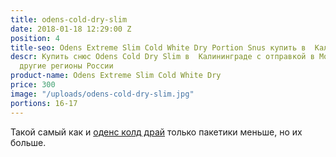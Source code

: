 ```yaml
---
title: odens-cold-dry-slim
date: 2018-01-18 12:29:00 Z
position: 4
title-seo: Odens Extreme Slim Cold White Dry Portion Snus купить в  Калининграде
descr: Купить cнюс Odens Cold Dry Slim в  Калининграде с отправкой в Москву, СПБ и
  другие регионы России
product-name: Odens Extreme Slim Cold White Dry
price: 300
image: "/uploads/odens-cold-dry-slim.jpg"
portions: 16-17
---
```


Такой самый как и [оденс колд драй](/odens-cold-dry.html) только пакетики меньше, но их больше.